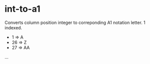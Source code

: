 # int-to-a1
Converts column position integer to correponding A1 notation letter. 1 indexed.

- 1 => A
- 26 => Z
- 27 => AA

...
